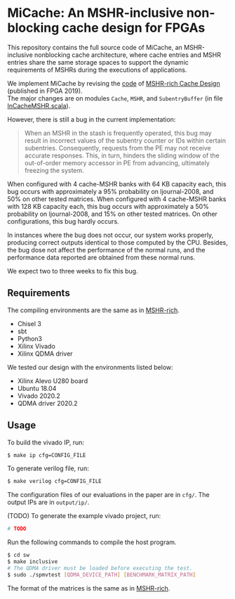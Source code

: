 # MiCache: An MSHR-inclusive non-blocking cache design for FPGAs
This repository contains the full source code of MiCache, an MSHR-inclusive nonblocking cache architecture, where cache entries and MSHR entries share the same storage spaces to support the dynamic requirements of MSHRs during the executions of applications.  

We implement MiCache by revising the [code](https://github.com/m-asiatici/MSHR-rich) of [MSHR-rich Cache Design](https://dl.acm.org/doi/10.1145/3289602.3293901) \(published in FPGA 2019\).   
The major changes are on modules `Cache`, `MSHR`, and `SubentryBuffer` (in file [InCacheMSHR.scala](/src/main/scala/reqhandler/cuckoo/InCacheMSHR.scala)).

However, there is still a bug in the current implementation:  
>When an MSHR in the stash is frequently operated, this bug may result in incorrect values of the subentry counter or IDs within certain subentries. Consequently, requests from the PE may not receive accurate responses. This, in turn,  hinders the sliding window of the out-of-order memory accessor in PE from advancing, ultimately freezing the system. 

When configured with 4 cache-MSHR banks with 64 KB capacity each, this bug occurs with approximately a 95% probability on ljournal-2008, and 50% on other tested matrices. When configured with 4 cache-MSHR banks with 128 KB capacity each, this bug occurs with approximately a 50% probability on ljournal-2008, and 15% on other tested matrices. On other configurations, this bug hardly occurs.

In instances where the bug does not occur, our system works properly, producing correct outputs identical to those computed by the CPU. Besides, the bug dose not affect the performance of the normal runs, and the performance data reported are obtained from these normal runs. 

We expect two to three weeks to fix this bug.

## Requirements
The compiling environments are the same as in [MSHR-rich](https://github.com/m-asiatici/MSHR-rich).
+ Chisel 3
+ sbt
+ Python3
+ Xilinx Vivado
+ Xilinx QDMA driver

We tested our design with the environments listed below:
+ Xilinx Alevo U280 board
+ Ubuntu 18.04
+ Vivado 2020.2
+ QDMA driver 2020.2

## Usage
To build the vivado IP, run:
```bash
$ make ip cfg=CONFIG_FILE
```
To generate verilog file, run:
```bash
$ make verilog cfg=CONFIG_FILE
```
The configuration files of our evaluations in the paper are in `cfg/`. The output IPs are in `output/ip/`.

(TODO) To generate the example vivado project, run:
```bash
# TODO
```

Run the following commands to compile the host program.
```bash
$ cd sw
$ make inclusive
# The QDMA driver must be loaded before executing the test.
$ sudo ./spmvtest [QDMA_DEVICE_PATH] [BENCHMARK_MATRIX_PATH]
```
The format of the matrices is the same as in [MSHR-rich](https://github.com/m-asiatici/MSHR-rich).
